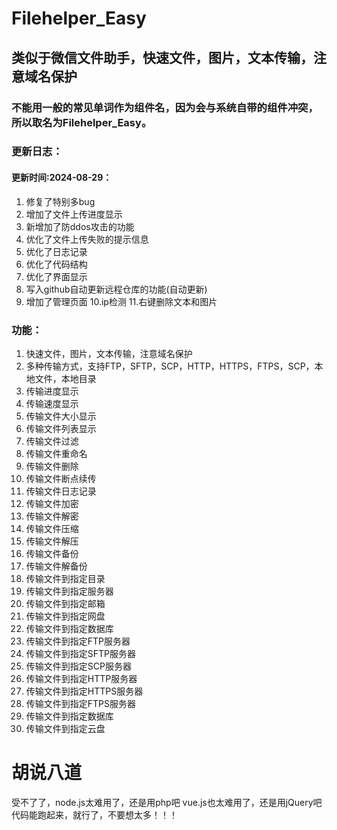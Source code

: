 # Filehelper_Easy
## 类似于微信文件助手，快速文件，图片，文本传输，注意域名保护
### 不能用一般的常见单词作为组件名，因为会与系统自带的组件冲突，所以取名为Filehelper_Easy。
### 更新日志：
#### 更新时间:2024-08-29：

1. 修复了特别多bug
2. 增加了文件上传进度显示
3. 新增加了防ddos攻击的功能
4. 优化了文件上传失败的提示信息
5. 优化了日志记录
6. 优化了代码结构
7. 优化了界面显示
8. 写入github自动更新远程仓库的功能(自动更新)
9. 增加了管理页面
10.ip检测
11.右键删除文本和图片
### 功能：
1. 快速文件，图片，文本传输，注意域名保护
2. 多种传输方式，支持FTP，SFTP，SCP，HTTP，HTTPS，FTPS，SCP，本地文件，本地目录
3. 传输进度显示
4. 传输速度显示
5. 传输文件大小显示
6. 传输文件列表显示
7. 传输文件过滤
8. 传输文件重命名
9. 传输文件删除
10. 传输文件断点续传
11. 传输文件日志记录
12. 传输文件加密
13. 传输文件解密
14. 传输文件压缩
15. 传输文件解压
16. 传输文件备份
17. 传输文件解备份
18. 传输文件到指定目录
19. 传输文件到指定服务器
20. 传输文件到指定邮箱
21. 传输文件到指定网盘
22. 传输文件到指定数据库
23. 传输文件到指定FTP服务器
24. 传输文件到指定SFTP服务器
25. 传输文件到指定SCP服务器
26. 传输文件到指定HTTP服务器
27. 传输文件到指定HTTPS服务器
28. 传输文件到指定FTPS服务器
29. 传输文件到指定数据库
30. 传输文件到指定云盘
# 胡说八道
受不了了，node.js太难用了，还是用php吧
vue.js也太难用了，还是用jQuery吧
代码能跑起来，就行了，不要想太多！！！